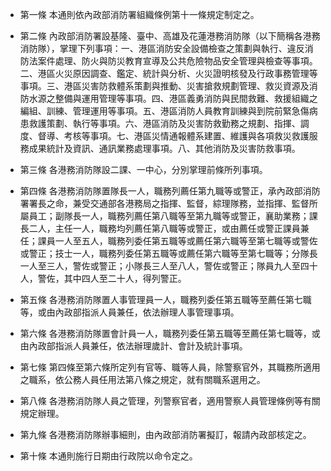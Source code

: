* 第一條 本通則依內政部消防署組織條例第十一條規定制定之。

* 第二條 內政部消防署設基隆、臺中、高雄及花蓮港務消防隊（以下簡稱各港務消防隊），掌理下列事項：一、港區消防安全設備檢查之策劃與執行、違反消防法案件處理、防火與防災教育宣導及公共危險物品安全管理與檢查等事項。二、港區火災原因調查、鑑定、統計與分析、火災證明核發及行政事務管理等事項。三、港區災害防救體系策劃與推動、災害搶救規劃管理、救災資源及消防水源之整備與運用管理等事項。四、港區義勇消防與民間救難、救援組織之編組、訓練、管理運用等事項。五、港區消防人員教育訓練與到院前緊急傷病患救護策劃、執行等事項。六、港區消防及災害防救勤務之規劃、指揮、調度、督導、考核等事項。七、港區災情通報體系建置、維護與各項救災救護服務成果統計及資訊、通訊業務處理事項。八、其他消防及災害防救事項。

* 第三條 各港務消防隊設二課、一中心，分別掌理前條所列事項。

* 第四條 各港務消防隊置隊長一人，職務列薦任第九職等或警正，承內政部消防署署長之命，兼受交通部各港務局之指揮、監督，綜理隊務，並指揮、監督所屬員工；副隊長一人，職務列薦任第八職等至第九職等或警正，襄助業務；課長二人，主任一人，職務均列薦任第八職等或警正，或由薦任或警正課員兼任；課員一人至五人，職務列委任第五職等或薦任第六職等至第七職等或警佐或警正；技士一人，職務列委任第五職等或薦任第六職等至第七職等；分隊長一人至三人，警佐或警正；小隊長三人至八人，警佐或警正；隊員九人至四十人，警佐，其中四人至二十人，得列警正。

* 第五條 各港務消防隊置人事管理員一人，職務列委任第五職等至薦任第七職等，或由內政部指派人員兼任，依法辦理人事管理事項。

* 第六條 各港務消防隊置會計員一人，職務列委任第五職等至薦任第七職等，或由內政部指派人員兼任，依法辦理歲計、會計及統計事項。

* 第七條 第四條至第六條所定列有官等、職等人員，除警察官外，其職務所適用之職系，依公務人員任用法第八條之規定，就有關職系選用之。

* 第八條 各港務消防隊人員之管理，列警察官者，適用警察人員管理條例等有關規定辦理。

* 第九條 各港務消防隊辦事細則，由內政部消防署擬訂，報請內政部核定之。

* 第十條 本通則施行日期由行政院以命令定之。

